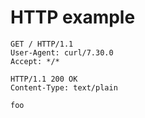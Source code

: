 # HTTP example

```http
GET / HTTP/1.1
User-Agent: curl/7.30.0
Accept: */*

HTTP/1.1 200 OK
Content-Type: text/plain

foo
```
